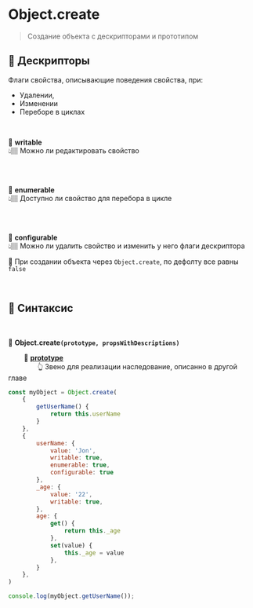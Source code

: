 # Object.create
> Создание объекта с дескрипторами и прототипом

## 🚩 Дескрипторы
Флаги свойства, описывающие поведения свойства, при:  
* Удалении, 
* Изменении 
* Переборе в циклах

<br>

💠 **writable**    
👆🏽 Можно ли редактировать свойство


<br><br>

💠 **enumerable**     
👆🏽 Доступно ли свойство для перебора в цикле

<br><br>

💠 **configurable**     
👆🏽 Можно ли удалить свойство и изменить у него флаги дескриптора

    
🛑 При создании объекта через `Object.create`, по дефолту все равны `false`    

<br>

## 🚩 Синтаксис

<br>


💠 **Object.create`(prototype, propsWithDescriptions)`**     

&emsp;&emsp; 🔹 <a href="./../prototype">**prototype**</a>   
&emsp;&emsp;&emsp;&emsp; 👆 Звено для реализации наследование, описанно в другой главе

```javascript
const myObject = Object.create(
    {
        getUserName() {
            return this.userName
        }
    },
    {
        userName: {
            value: 'Jon',
            writable: true,
            enumerable: true,
            configurable: true
        },
        _age: {
            value: '22',
            writable: true,            
        },
        age: {
            get() {
                return this._age
            },
            set(value) {
                this._age = value
            },
        }
    },
)

console.log(myObject.getUserName());
```
